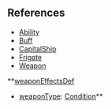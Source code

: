 ## References
  * [Ability](VanillaAbility.md)
  * [Buff](VanillaBuff.md)
  * [CapitalShip](VanillaCapitalShip.md)
  * [Frigate](VanillaFrigate.md)
  * [Weapon](VanillaWeapon.md)

**[weaponEffectsDef](VanillaweaponEffectsDef.md)
  * [weaponType](VanillaweaponType.md): [Condition](Condition.md)**
